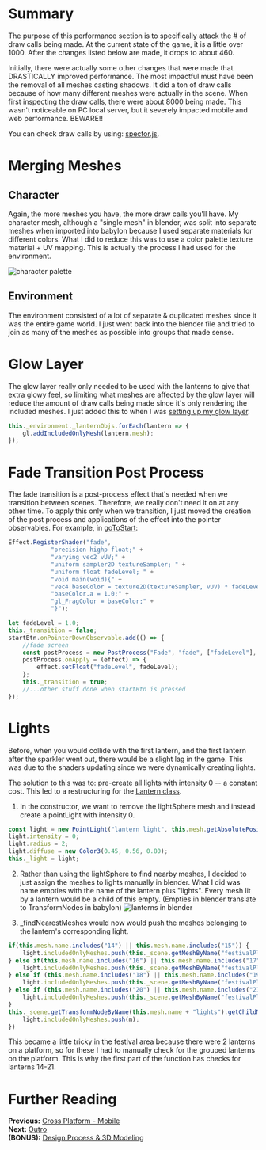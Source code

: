 # Summary
The purpose of this performance section is to specifically attack the # of draw calls being made. At the current state of the game, it is a little over 1000. After the changes listed below are made, it drops to about 460. 

Initially, there were actually some other changes that were made that DRASTICALLY improved performance. The most impactful must have been the removal of all meshes casting shadows. It did a ton of draw calls because of how many different meshes were actually in the scene. When first inspecting the draw calls, there were about 8000 being made. This wasn't noticeable on PC local server, but it severely impacted mobile and web performance. BEWARE!!

You can check draw calls by using: [spector.js](https://spector.babylonjs.com/).
# Merging Meshes
## Character
Again, the more meshes you have, the more draw calls you'll have. My character mesh, although a "single mesh" in blender, was split into separate meshes when imported into babylon because I used separate materials for different colors. What I did to reduce this was to use a color palette texture material + UV mapping. This is actually the process I had used for the environment.

![character palette](/img/how_to/create-a-game/characteruv.png)
## Environment
The environment consisted of a lot of separate & duplicated meshes since it was the entire game world. I just went back into the blender file and tried to join as many of the meshes as possible into groups that made sense.

# Glow Layer
The glow layer really only needed to be used with the lanterns to give that extra glowy feel, so limiting what meshes are affected by the glow layer will reduce the amount of draw calls being made since it's only rendering the included meshes. I just added this to when I was [setting up my glow layer](/how_to/page15#glow-layer).
```javascript
this._environment._lanternObjs.forEach(lantern => {
    gl.addIncludedOnlyMesh(lantern.mesh);
});
```
# Fade Transition Post Process
The fade transition is a post-process effect that's needed when we transition between scenes. Therefore, we really don't need it on at any other time. To apply this only when we transition, I just moved the creation of the post process and applications of the effect into the pointer observables. For example, in [goToStart]():
```javascript
Effect.RegisterShader("fade",
            "precision highp float;" +
            "varying vec2 vUV;" +
            "uniform sampler2D textureSampler; " +
            "uniform float fadeLevel; " +
            "void main(void){" +
            "vec4 baseColor = texture2D(textureSampler, vUV) * fadeLevel;" +
            "baseColor.a = 1.0;" +
            "gl_FragColor = baseColor;" +
            "}");

let fadeLevel = 1.0;
this._transition = false;
startBtn.onPointerDownObservable.add(() => {
    //fade screen
    const postProcess = new PostProcess("Fade", "fade", ["fadeLevel"], null, 1.0, camera);
    postProcess.onApply = (effect) => {
        effect.setFloat("fadeLevel", fadeLevel);
    };
    this._transition = true;
    //...other stuff done when startBtn is pressed
});
```
# Lights
Before, when you would collide with the first lantern, and the first lantern after the sparkler went out, there would be a slight lag in the game. This was due to the shaders updating since we were dynamically creating lights.

The solution to this was to: pre-create all lights with intensity 0 -- a constant cost. This led to a restructuring for the [Lantern class]().

1. In the constructor, we want to remove the lightSphere mesh and instead create a pointLight with intensity 0.
```javascript
const light = new PointLight("lantern light", this.mesh.getAbsolutePosition(), this._scene);
light.intensity = 0;
light.radius = 2;
light.diffuse = new Color3(0.45, 0.56, 0.80);
this._light = light;
```
2. Rather than using the lightSphere to find nearby meshes, I decided to just assign the meshes to lights manually in blender. What I did was name empties with the name of the lantern plus "lights". Every mesh lit by a lantern would be a child of this empty. (Empties in blender translate to TransformNodes in babylon)
![lanterns in blender](/img/how_to/create-a-game/lanternlights.png)

3. _findNearestMeshes would now would push the meshes belonging to the lantern's corresponding light.
```javascript
if(this.mesh.name.includes("14") || this.mesh.name.includes("15")) {
    light.includedOnlyMeshes.push(this._scene.getMeshByName("festivalPlatform1"));
} else if(this.mesh.name.includes("16") || this.mesh.name.includes("17")) {
    light.includedOnlyMeshes.push(this._scene.getMeshByName("festivalPlatform2"));
} else if (this.mesh.name.includes("18") || this.mesh.name.includes("19")) {
    light.includedOnlyMeshes.push(this._scene.getMeshByName("festivalPlatform3"));
} else if (this.mesh.name.includes("20") || this.mesh.name.includes("21")) {
    light.includedOnlyMeshes.push(this._scene.getMeshByName("festivalPlatform4"));
}
this._scene.getTransformNodeByName(this.mesh.name + "lights").getChildMeshes().forEach(m => {
    light.includedOnlyMeshes.push(m);
})
```
This became a little tricky in the festival area because there were 2 lanterns on a platform, so for these I had to manually check for the grouped lanterns on the platform. This is why the first part of the function has checks for lanterns 14-21.

# Further Reading
**Previous:** [Cross Platform - Mobile](/how_to/page16)   
**Next:** [Outro]()   
**(BONUS):** [Design Process & 3D Modeling]()